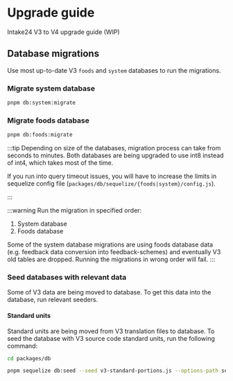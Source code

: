 # Upgrade guide

Intake24 V3 to V4 upgrade guide (WIP)

## Database migrations

Use most up-to-date V3 `foods` and `system` databases to run the migrations.

### Migrate system database

```sh
pnpm db:system:migrate
```

### Migrate foods database

```sh
pnpm db:foods:migrate
```

:::tip
Depending on size of the databases, migration process can take from seconds to minutes. Both databases are being upgraded to use int8 instead of int4, which takes most of the time.

If you run into query timeout issues, you will have to increase the limits in sequelize config file (`packages/db/sequelize/{foods|system}/config.js`).

:::

:::warning
Run the migration in specified order:

1. System database
2. Foods database

Some of the system database migrations are using foods database data (e.g. feedback data conversion into feedback-schemes) and eventually V3 old tables are dropped. Running the migrations in wrong order will fail.
:::

### Seed databases with relevant data

Some of V3 data are being moved to database. To get this data into the database, run relevant seeders.

#### Standard units

Standard units are being moved from V3 translation files to database. To seed the database with V3 source code standard units, run the following command:

```sh
cd packages/db

pnpm sequelize db:seed --seed v3-standard-portions.js --options-path sequelize/foods/options.js
```
